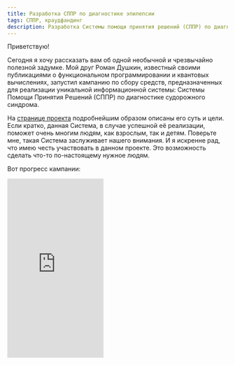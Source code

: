```yaml
---
title: Разработка СППР по диагностике эпилепсии
tags: СППР, краудфандинг
description: Разработка Системы помощи принятия решений (СППР) по диагностике судорожного синдрома.
---
```


Приветствую!

Сегодня я хочу рассказать вам об одной необычной и чрезвычайно полезной задумке. Мой друг Роман Душкин, известный своими публикациями о функциональном программировании и квантовых вычислениях, запустил кампанию по сбору средств, предназначенных для реализации уникальной информационной системы: Системы Помощи Принятия Решений (СППР) по диагностике судорожного синдрома.

На [странице проекта](https://boomstarter.ru/projects/93363/35311) подробнейшим образом описаны его суть и цели. Если кратко, данная Система, в случае успешной её реализации, поможет очень многим людям, как взрослым, так и детям. Поверьте мне, такая Система заслуживает нашего внимания. И я искренне рад, что имею честь участвовать в данном проекте. Это возможность сделать что-то по-настоящему нужное людям.

Вот прогресс кампании:

<iframe frameborder="0" height="410px" src="https://boomstarter.ru/projects/93363/razrabotka_sppr_po_diagnostike_epilepsii/widget/card.html" width="220px"></iframe>



